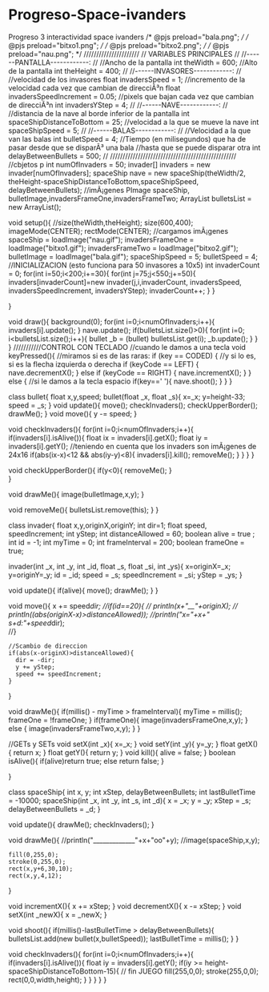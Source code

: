 # Progreso-Space-ivanders
Progreso 3 interactividad space ivanders
/* @pjs preload="bala.png"; */
/* @pjs preload="bitxo1.png"; */
/* @pjs preload="bitxo2.png"; */
/* @pjs preload="nau.png"; */
//////////////////////
//  VARIABLES PRINCIPALES
//
//------PANTALLA------------:
//
//Ancho de la pantalla
int theWidth = 600;
//Alto de la pantalla
int theHeight = 400;
//
//------INVASORES------------:
//
//velocidad de los invasores
float invadersSpeed = 1;
//incremento de la velocidad cada vez que cambian de direcciÃ³n
float invadersSpeedIncrement = 0.05;
//pixels que bajan cada vez que cambian de direcciÃ³n
int invadersYStep = 4;
//
//------NAVE------------:
//
//distancia de la nave al borde inferior de la pantalla
int spaceShipDistanceToBottom = 25;
//velocidad a la que se mueve la nave
int spaceShipSpeed = 5;
//
//------BALAS------------:
//
//Velocidad a la que van las balas
int bulletSpeed = 4;
//Tiempo (en milisegundos) que ha de pasar desde que se disparÃ³ una bala
//hasta que se puede disparar otra
int delayBetweenBullets = 500;
//
//////////////////////////////////////////////////
//cbjetos p
int numOfInvaders = 50;
invader[] invaders = new invader[numOfInvaders];
spaceShip nave = new spaceShip(theWidth/2, theHeight-spaceShipDistanceToBottom,spaceShipSpeed, delayBetweenBullets);
//imÃ¡genes
PImage spaceShip, bulletImage,invadersFrameOne,invadersFrameTwo;
ArrayList bulletsList = new ArrayList();


void setup(){
  //size(theWidth,theHeight);
  size(600,400);
  imageMode(CENTER);
  rectMode(CENTER);
  //cargamos imÃ¡genes
  spaceShip = loadImage("nau.gif");
  invadersFrameOne = loadImage("bitxo1.gif");
  invadersFrameTwo = loadImage("bitxo2.gif");
  bulletImage = loadImage("bala.gif");
  spaceShipSpeed = 5;
  bulletSpeed = 4;
  //INICIALIZACION (esto funciona para 50 invasores a 10x5)
  int invaderCount = 0;
  for(int i=50;i<200;i+=30){
    for(int j=75;j<550;j+=50){
      invaders[invaderCount]=new invader(j,i,invaderCount, invadersSpeed, invadersSpeedIncrement, invadersYStep);
      invaderCount++;
    }
  }

}

void draw(){
  background(0);
  for(int i=0;i<numOfInvaders;i++){
    invaders[i].update();
  }
  nave.update();
  if(bulletsList.size()>0){
    for(int i=0; i<bulletsList.size();i++){
      bullet _b = (bullet) bulletsList.get(i);
      _b.update(); 
    }
  }
}
///////////CONTROL CON TECLADO
//cuando le damos a una tecla
void keyPressed(){
  //miramos si es de las raras:
  if (key == CODED) {
    //y si lo es, si es la flecha izquierda o derecha
    if (keyCode == LEFT) {
      nave.decrementX();
    } 
    else if (keyCode == RIGHT) { 
      nave.incrementX();
    } 
  } 
  else {
    //si le damos a la tecla espacio
    if(key==' '){
      nave.shoot();
    } 
  }
}




class bullet{
  float x,y,speed;
  bullet(float _x, float _s){
    x=_x;
    y=height-33;
    speed = _s;
  }
  void update(){
    move();
    checkInvaders(); 
    checkUpperBorder();
    drawMe();
  }
  void move(){
    y -= speed;
  }

  void checkInvaders(){
    for(int i=0;i<numOfInvaders;i++){
      if(invaders[i].isAlive()){
        float ix = invaders[i].getX();
        float iy = invaders[i].getY();
        //teniendo en cuenta que los invaders son imÃ¡genes de 24x16
        if(abs(ix-x)<12 && abs(iy-y)<8){
          invaders[i].kill();
          removeMe();
        }
      }
    }
  }

  void checkUpperBorder(){
    if(y<0){
      removeMe();
    }  
  }

  void drawMe(){
    image(bulletImage,x,y);
  }

  void removeMe(){
    bulletsList.remove(this); 
  }
}



class invader{
  float x,y,originX,originY;
  int dir=1;
  float speed, speedIncrement;
  int yStep;
  int distanceAllowed = 60;
  boolean alive = true ;
  int id = -1;
  int myTime = 0;
  int frameInterval = 200;
  boolean frameOne = true;

  invader(int _x, int _y, int _id, float _s, float _si, int _ys){
    x=originX=_x;
    y=originY=_y;
    id = _id;
    speed = _s;
    speedIncrement = _si;
    yStep = _ys;
  } 

  void update(){
    if(alive){
      move();
      drawMe(); 
    }
  }

  void move(){
    x += speed*dir;
    //if(id==20){
    //  println(x+"__"+originX);
    //  println((abs(originX-x)>distanceAllowed));
    //println("x="+x+"  s+d:"+speed*dir);  
    //}

    //Scambio de direccion
    if(abs(x-originX)>distanceAllowed){
      dir = -dir;
      y += yStep; 
      speed += speedIncrement;
    }
  }

  void drawMe(){
    if(millis() - myTime > frameInterval){
      myTime = millis();
      frameOne = !frameOne;
    }
    if(frameOne){
      image(invadersFrameOne,x,y);
    } 
    else {
      image(invadersFrameTwo,x,y);
    }
  }

  //GETs y SETs
  void setX(int _x){
    x=_x;
  }
  void setY(int _y){
    y=_y;
  }
  float getX(){
    return x;
  }
  float getY(){
    return y;
  }
  void kill(){
    alive = false; 
  }
  boolean isAlive(){
    if(alive)return true;
    else return false;
  }

}





class spaceShip{
  int x, y;
  int xStep, delayBetweenBullets;
  int lastBulletTime = -10000;
  spaceShip(int _x, int _y, int _s, int _d){
    x = _x;
    y = _y;
    xStep = _s;
    delayBetweenBullets = _d;
  } 

  void update(){
    drawMe(); 
    checkInvaders();
  }

  void drawMe(){
    //println("_____________"+x+"oo"+y);
    //image(spaceShip,x,y);
    
    fill(0,255,0);
    stroke(0,255,0);
    rect(x,y+6,30,10);
    rect(x,y,4,12);
  }

  void incrementX(){
    x += xStep;
  }
  void decrementX(){
    x -= xStep;
  }
  void setX(int _newX){
    x = _newX; 
  }

  void shoot(){
    if(millis()-lastBulletTime > delayBetweenBullets){ 
      bulletsList.add(new bullet(x,bulletSpeed));
      lastBulletTime = millis();
    }
  } 

  void checkInvaders(){
    for(int i=0;i<numOfInvaders;i++){
      if(invaders[i].isAlive()){
        float iy = invaders[i].getY();
        if(iy >= height-spaceShipDistanceToBottom-15){
          // fin JUEGO
          fill(255,0,0);
          stroke(255,0,0);
          rect(0,0,width,height);
        }
      }
    }
  }
}
